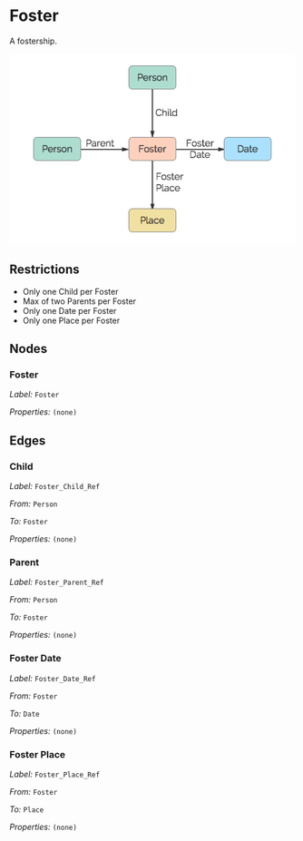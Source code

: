 # Foster
A fostership.

![](../img/foster.png)

## Restrictions

* Only one Child per Foster
* Max of two Parents per Foster
* Only one Date per Foster
* Only one Place per Foster

## Nodes

### Foster

*Label:* `Foster`

*Properties:* `(none)`

## Edges

### Child

*Label:* `Foster_Child_Ref`

*From:* `Person`

*To:* `Foster`

*Properties:* `(none)`

### Parent

*Label:* `Foster_Parent_Ref`

*From:* `Person`

*To:* `Foster`

*Properties:* `(none)`

### Foster Date

*Label:* `Foster_Date_Ref`

*From:* `Foster`

*To:* `Date`

*Properties:* `(none)`

### Foster Place

*Label:* `Foster_Place_Ref`

*From:* `Foster`

*To:* `Place`

*Properties:* `(none)`